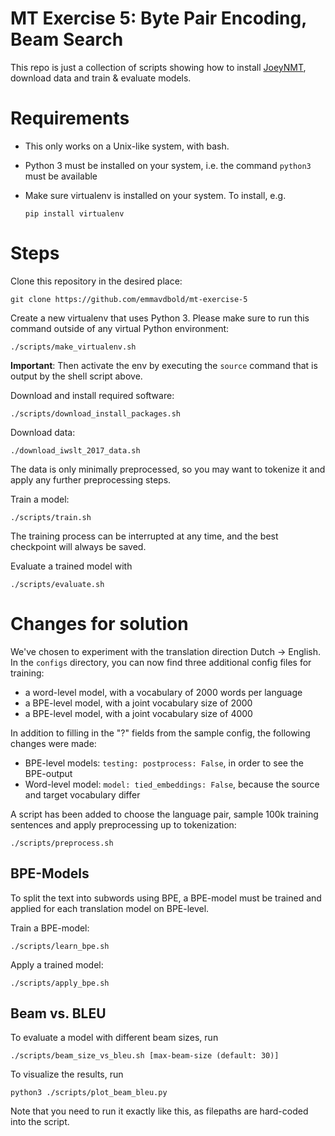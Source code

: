 # MT Exercise 5: Byte Pair Encoding, Beam Search

This repo is just a collection of scripts showing how to install [JoeyNMT](https://github.com/joeynmt/joeynmt), download
data and train & evaluate models.

# Requirements

- This only works on a Unix-like system, with bash.
- Python 3 must be installed on your system, i.e. the command `python3` must be available
- Make sure virtualenv is installed on your system. To install, e.g.

    `pip install virtualenv`

# Steps

Clone this repository in the desired place:

    git clone https://github.com/emmavdbold/mt-exercise-5

Create a new virtualenv that uses Python 3. Please make sure to run this command outside of any virtual Python environment:

    ./scripts/make_virtualenv.sh

**Important**: Then activate the env by executing the `source` command that is output by the shell script above.

Download and install required software:

    ./scripts/download_install_packages.sh

Download data:

    ./download_iwslt_2017_data.sh

The data is only minimally preprocessed, so you may want to tokenize it and apply any further preprocessing steps.

Train a model:

    ./scripts/train.sh

The training process can be interrupted at any time, and the best checkpoint will always be saved.

Evaluate a trained model with

    ./scripts/evaluate.sh

# Changes for solution

We've chosen to experiment with the translation direction Dutch -> English. In the `configs` directory, you can now find three additional config files for training:

* a word-level model, with a vocabulary of 2000 words per language
* a BPE-level model, with a joint vocabulary size of 2000
* a BPE-level model, with a joint vocabulary size of 4000

In addition to filling in the "?" fields from the sample config, the following changes were made: 

* BPE-level models: `testing: postprocess: False`, in order to see the BPE-output
* Word-level model: `model: tied_embeddings: False`, because the source and target vocabulary differ

A script has been added to choose the language pair, sample 100k training sentences and apply preprocessing up to tokenization:

    ./scripts/preprocess.sh

## BPE-Models

To split the text into subwords using BPE, a BPE-model must be trained and applied for each translation model on BPE-level.

Train a BPE-model:

    ./scripts/learn_bpe.sh

Apply a trained model:

    ./scripts/apply_bpe.sh

## Beam vs. BLEU

To evaluate a model with different beam sizes, run

    ./scripts/beam_size_vs_bleu.sh [max-beam-size (default: 30)]

To visualize the results, run

    python3 ./scripts/plot_beam_bleu.py

Note that you need to run it exactly like this, as filepaths are hard-coded into the script.
